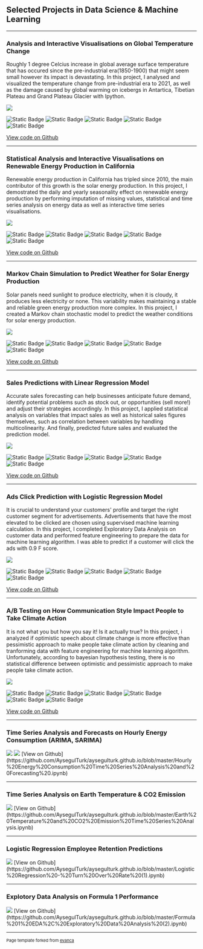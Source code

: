 ## Selected Projects in Data Science & Machine Learning 

---

### Analysis and Interactive Visualisations on Global Temperature Change

Roughly 1 degree Celcius increase in global average surface temperature that has occured since the pre-industrial era(1850-1900) that might seem small however its impact is devastating. In this project, I analysed and visualized the temperature change from pre-industrial era to 2021, as well as the damage caused by global warming on icebergs in Antartica, Tibetian Plateau and Grand Plateau Glacier with Ipython.

<img src="images/Global Temperature Change.PNG?raw=true"/>

 ![Static Badge](https://img.shields.io/badge/Python-Blue?style=plastic&logo=Python&logoColor=Blue&labelColor=Blue&color=grey) ![Static Badge](https://img.shields.io/badge/Jupyter%20Notebook-%20white?style=plastic&logo=Jupyter&logoColor=light%20grey&labelColor=Blue&color=grey) ![Static Badge](https://img.shields.io/badge/IPython-%20white?style=plastic&logo=Python&logoColor=light%20grey&labelColor=Blue&color=grey) ![Static Badge](https://img.shields.io/badge/Climate%20Change%20-%20Blue?style=plastic&labelColor=Blue&color=grey) ![Static Badge](https://img.shields.io/badge/Climate%20Change%20-white?style=plastic&color=grey)

[View code on Github](https://github.com/AysegulTurk/aysegulturk.github.io/blob/master/Global%20Temperature%20Change%20Interactive%20Visuals.ipynb)

---
### Statistical Analysis and Interactive Visualisations on Renewable Energy Production in California

Renewable energy production in California has tripled since 2010, the main contributor of this growth is the solar energy production. In this project, I demostrated the daily and yearly seasonality effect on renewable energy production by performing imputation of missing values, statistical and time series analysis on energy data as well as interactive time series visualisations.

<img src="images/California Renewable Energy Production.PNG?raw=true"/>

 ![Static Badge](https://img.shields.io/badge/Python-Blue?style=plastic&logo=Python&logoColor=Blue&labelColor=Blue&color=grey) ![Static Badge](https://img.shields.io/badge/Jupyter%20Notebook-%20white?style=plastic&logo=Jupyter&logoColor=light%20grey&labelColor=Blue&color=grey) ![Static Badge](https://img.shields.io/badge/Energy%20Time%20Series%20Analysis%20-%20white?style=plastic&logo=Time%20Series&logoColor=light%20grey&labelColor=Blue&color=grey) ![Static Badge](https://img.shields.io/badge/Ipwidgets%20-%20white?style=plastic&logo=Python&logoColor=light%20grey&labelColor=Blue&color=grey) ![Static Badge](https://img.shields.io/badge/Climate%20Change%20-white?style=plastic&color=grey)

[View code on Github](https://github.com/AysegulTurk/aysegulturk.github.io/blob/master/California%20Renewable%20Energy%20Production.ipynb)

---
### Markov Chain Simulation to Predict Weather for Solar Energy Production

Solar panels need sunlight to produce electricity, when it is cloudy, it produces less electricity or none. This variability makes maintaining a stable and reliable green energy production more complex. In this project, I created a  Markov chain stochastic model to predict the weather conditions for solar energy production.

<img src="images/markov chain.png?raw=true"/>

 ![Static Badge](https://img.shields.io/badge/Python-Blue?style=plastic&logo=Python&logoColor=Blue&labelColor=Blue&color=grey) ![Static Badge](https://img.shields.io/badge/Jupyter%20Notebook-%20white?style=plastic&logo=Jupyter&logoColor=light%20grey&labelColor=Blue&color=grey) ![Static Badge](https://img.shields.io/badge/Stochastic%20Modelling%20-%20white?style=plastic&logoColor=light%20grey&labelColor=Blue&color=grey)
![Static Badge](https://img.shields.io/badge/Weather%20Prediction%20-%20white?style=plastic&logoColor=light%20grey&labelColor=Blue&color=grey) ![Static Badge](https://img.shields.io/badge/Climate%20Change%20-white?style=plastic&color=grey)

[View code on Github](https://github.com/AysegulTurk/aysegulturk.github.io/blob/master/Markov%20Chain%20Prediction%20Weather%20for%20Solar%20Panels.ipynb)

---
### Sales Predictions with Linear Regression Model

Accurate sales forecasting can help businesses anticipate future demand, identify potential problems such as stock out, or opportunities (sell more!) and adjust their strategies accordingly. In this project, I applied statistical analysis on variables that impact sales as well as historical sales figures themselves, such as correlation between variables by handling multicolinearity. And finally, predicted future sales and evaluated the prediction model.  

<img src="images/linear regression pictures.PNG?raw=true"/>

 ![Static Badge](https://img.shields.io/badge/Python-Blue?style=plastic&logo=Python&logoColor=Blue&labelColor=Blue&color=grey) ![Static Badge](https://img.shields.io/badge/Jupyter%20Notebook-%20white?style=plastic&logo=Jupyter&logoColor=light%20grey&labelColor=Blue&color=grey) ![Static Badge](https://img.shields.io/badge/Sklearn%20%20-white?style=plastic&logo=scikit%20learn&logoColor=blue&color=grey)
 ![Static Badge](https://img.shields.io/badge/Sales%20Forecast%20-white?style=plastic&color=grey)
![Static Badge](https://img.shields.io/badge/Model%20Evaluation%20-white?style=plastic&color=grey)

[View code on Github](https://github.com/AysegulTurk/aysegulturk.github.io/blob/master/Predictions%20with%20Linear%20Regression.ipynb)

---
### Ads Click Prediction with Logistic Regression Model

It is crucial to understand your customers' profile and target the right customer segment for advertisements. Advertisements that have the most elevated to be clicked are chosen using supervised machine learning calculation. In this project, I completed Exploratory Data Analysis on customer data and performed feature engineering to prepare the data for machine learning algorithm. I was able to predict if a customer will click the ads with 0.9 F score. 

<img src="images/logistic regression pics.PNG?raw=true"/>

 ![Static Badge](https://img.shields.io/badge/Python-Blue?style=plastic&logo=Python&logoColor=Blue&labelColor=Blue&color=grey) ![Static Badge](https://img.shields.io/badge/Jupyter%20Notebook-%20white?style=plastic&logo=Jupyter&logoColor=light%20grey&labelColor=Blue&color=grey) ![Static Badge](https://img.shields.io/badge/Sklearn%20%20-white?style=plastic&logo=scikit%20learn&logoColor=blue&color=grey) ![Static Badge](https://img.shields.io/badge/Feature%20Engineering%20-white?style=plastic&color=grey) ![Static Badge](https://img.shields.io/badge/Logistic%20Regression%20-white?style=plastic&color=grey)
 
[View code on Github](https://github.com/AysegulTurk/aysegulturk.github.io/blob/master/Click%20on%20Ads%20Predictions%20with%20Logistic%20Regression.ipynb)

---
### A/B Testing on How Communication Style Impact People to Take Climate Action 

It is not what you but how you say it! Is it actually true? In this project, i analyzed if optimistic speech about climate change is more effective than pessimistic approach to make people take climate action by cleaning and tranforming data with feature engineering for machine learning algorithm. Unfortunately, according to bayesian hypothesis testing, there is no statistical difference between optimistic and pessimistic approach to make people take climate action. 

<img src="images/AB Testing pics.PNG?raw=true"/>

 ![Static Badge](https://img.shields.io/badge/Python-Blue?style=plastic&logo=Python&logoColor=Blue&labelColor=Blue&color=grey) ![Static Badge](https://img.shields.io/badge/Jupyter%20Notebook-%20white?style=plastic&logo=Jupyter&logoColor=light%20grey&labelColor=Blue&color=grey) ![Static Badge](https://img.shields.io/badge/Scipy%20-white?style=plastic&logo=Scipy&logoColor=Green&color=grey)
 ![Static Badge](https://img.shields.io/badge/Statsmodel%20-white?style=plastic&logo=Statsmodel&logoColor=Green&color=grey) ![Static Badge](https://img.shields.io/badge/Hypothesis%20testing%20-white?style=plastic&color=grey)
![Static Badge](https://img.shields.io/badge/Climate%20Change%20-white?style=plastic&color=grey)
 
[View code on Github](https://github.com/AysegulTurk/aysegulturk.github.io/blob/master/Climate%20Change%20Speech%20(1).ipynb)

---
### Time Series Analysis and Forecasts on Hourly Energy Consumption (ARIMA, SARIMA)
<img src="images/energy consumption box plots.png?raw=true"/>
<img src="images/energy consumption arima model.png?raw=true"/>
[View on Github](https://github.com/AysegulTurk/aysegulturk.github.io/blob/master/Hourly%20Energy%20Consumption%20Time%20Series%20Analysis%20and%20Forecasting%20.ipynb)

---
### Time Series Analysis on Earth Temperature & CO2 Emission   
<img src="images/box plots of temp.PNG?raw=true"/>
[View on Github](https://github.com/AysegulTurk/aysegulturk.github.io/blob/master/Earth%20Temperature%20and%20CO2%20Emission%20Time%20Series%20Analysis.ipynb)

---
### Logistic Regression Employee Retention Predictions 
<img src="images/ViolinChart.PNG?raw=true"/>
[View on Github](https://github.com/AysegulTurk/aysegulturk.github.io/blob/master/Logistic%20Regression%20-%20Turn%20Over%20Rate%20(1).ipynb)

---
### Explotory Data Analysis on Formula 1 Performance
<img src="images/F1NEWPIC.PNG?raw=true"/>
[View on Github](https://github.com/AysegulTurk/aysegulturk.github.io/blob/master/Formula%201%20EDA%2C%20Exploratory%20Data%20Analysis%20(2).ipynb)

---
<p style="font-size:11px">Page template forked from <a href="https://github.com/evanca/quick-portfolio">evanca</a></p>
<!-- Remove above link if you don't want to attibute -->
